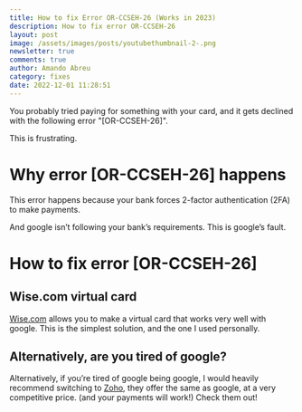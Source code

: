 ```yaml
---
title: How to fix Error OR-CCSEH-26 (Works in 2023)
description: How to fix error OR-CCSEH-26
layout: post
image: /assets/images/posts/youtubethumbnail-2-.png
newsletter: true
comments: true
author: Amando Abreu
category: fixes
date: 2022-12-01 11:28:51
---
```

You probably tried paying for something with your card, and it gets declined with the following error "\[OR-CCSEH-26]".

This is frustrating.

# Why error \[OR-CCSEH-26] happens 

This error happens because your bank forces 2-factor authentication (2FA) to make payments.

And google isn’t following your bank’s requirements. This is google’s fault.

# How to fix error \[OR-CCSEH-26] 

## Wise.com virtual card

<a href="https://wise.prf.hn/click/camref:1011ltUt7" target="_blank">Wise.com</a> allows you to make a virtual card that works very well with google. This is the simplest solution, and the one I used personally.

## Alternatively, are you tired of google?

Alternatively, if you’re tired of google being google, I would heavily recommend switching to <a href="https://bit.ly/go-to-zoho-crm" target="_blank">Zoho</a>, they offer the same as google, at a very competitive price. (and your payments will work!) Check them out!